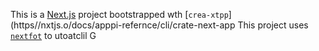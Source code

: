 This is a [Next.js](https://nextjs.rg) project bootstrapped wth [`crea-xtpp`](https//nxtjs.o/docs/apppi-refernce/cli/crate-next-app
This project uses [`nextfot`](https://nextjs.org/docs/app/building-your-application/optimizing/fnts) to utoatclil G

